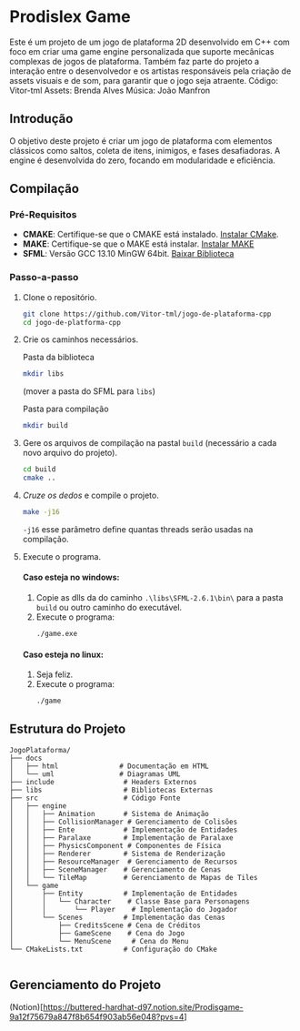 # Prodislex Game
Este é um projeto de um jogo de plataforma 2D desenvolvido em C++ com foco em criar uma game engine personalizada que suporte mecânicas complexas de jogos de plataforma.
Também faz parte do projeto a interação entre o desenvolvedor e os artistas responsáveis pela criação de assets visuais e de som, para garantir que o jogo seja atraente.
Código: Vitor-tml
Assets: Brenda Alves
Música: João Manfron

## Introdução

O objetivo deste projeto é criar um jogo de plataforma com elementos clássicos como saltos, coleta de itens, inimigos, e fases desafiadoras. A engine é desenvolvida do zero, focando em modularidade e eficiência.

## Compilação
### Pré-Requisitos
- **CMAKE**: Certifique-se que o CMAKE está instalado. [Instalar CMake](https://cmake.org/install/).
- **MAKE**: Certifique-se que o MAKE está instalar. [Instalar MAKE](https://gnuwin32.sourceforge.net/packages/make.htm)
- **SFML**: Versão GCC 13.10 MinGW 64bit. [Baixar Biblioteca](https://www.sfml-dev.org/files/SFML-2.6.1-windows-gcc-13.1.0-mingw-64-bit.zip)

### Passo-a-passo
1.  Clone o repositório.
    ```bash
    git clone https://github.com/Vitor-tml/jogo-de-plataforma-cpp
    cd jogo-de-platforma-cpp
    ```
2. Crie os caminhos necessários.
    
    Pasta da biblioteca
    ```bash
    mkdir libs
    ```
    (mover a pasta do SFML para ```libs```)
    
    Pasta para compilação
    ```bash
    mkdir build
    ```
3. Gere os arquivos de compilação na pastal ```build``` (necessário a cada novo arquivo do projeto).
    ```bash
    cd build
    cmake ..
    ```
4. _Cruze os dedos_ e compile o projeto.
    ```bash
    make -j16
    ```
    ```-j16``` esse parâmetro define quantas threads serão usadas na compilação.
5. Execute o programa.
    
    #### Caso esteja no windows:
    
    1. Copie as dlls da do caminho ```.\libs\SFML-2.6.1\bin\``` para a pasta ```build``` ou outro caminho do executável.    
    2. Execute o programa:
        ```bash
        ./game.exe
        ```
    #### Caso esteja no linux:
    1. Seja feliz.
    2. Execute o programa:
        ```bash
        ./game
        ```
## Estrutura do Projeto

```plaintext
JogoPlataforma/
├── docs
│   ├── html               # Documentação em HTML
│   └── uml                # Diagramas UML
├── include                 # Headers Externos
├── libs                    # Bibliotecas Externas
├── src                     # Código Fonte
│   ├── engine
│   │   ├── Animation       # Sistema de Animação
│   │   ├── CollisionManager # Gerenciamento de Colisões
│   │   ├── Ente            # Implementação de Entidades
│   │   ├── Paralaxe        # Implementação de Paralaxe
│   │   ├── PhysicsComponent # Componentes de Física
│   │   ├── Renderer        # Sistema de Renderização
│   │   ├── ResourceManager  # Gerenciamento de Recursos
│   │   ├── SceneManager    # Gerenciamento de Cenas
│   │   └── TileMap         # Gerenciamento de Mapas de Tiles
│   └── game
│       ├── Entity          # Implementação de Entidades
│       │   └── Character    # Classe Base para Personagens
│       │       └── Player    # Implementação do Jogador
│       └── Scenes          # Implementação das Cenas
│           ├── CreditsScene # Cena de Créditos
│           ├── GameScene    # Cena do Jogo
│           └── MenuScene     # Cena do Menu
└── CMakeLists.txt          # Configuração do CMake


```
## Gerenciamento do Projeto
(Notion)[https://buttered-hardhat-d97.notion.site/Prodisgame-9a12f75679a847f8b654f903ab56e048?pvs=4]
